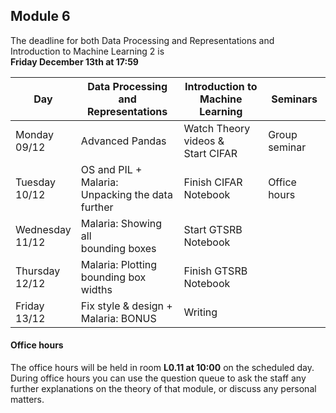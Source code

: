 
## Module 6

The deadline for both Data Processing and Representations and Introduction to Machine Learning 2 is<br>**Friday December 13th at 17:59**

| Day                | Data Processing<br>and Representations | Introduction to<br>Machine Learning | Seminars          |
| ------------------ | ---------------------------- | ----------------------------------- | --------------------------- |
| Monday<br>09/12    | Advanced Pandas              | Watch Theory videos &<br>Start CIFAR | Group seminar              |
| Tuesday<br>10/12   | OS and PIL + Malaria:<br>Unpacking the data further | Finish CIFAR Notebook | Office hours       |
| Wednesday<br>11/12 | Malaria: Showing all<br>bounding boxes | Start GTSRB Notebook      |                             |
| Thursday<br>12/12  | Malaria: Plotting<br>bounding box widths | Finish GTSRB Notebook   |                             |
| Friday<br>13/12    | Fix style & design +<br>Malaria: BONUS | Writing                   |                             |



#### Office hours

The office hours will be held in room **L0.11 at 10:00** on the scheduled day. During office hours you can use the question queue to ask the staff any further explanations on the theory of that module, or discuss any personal matters.

